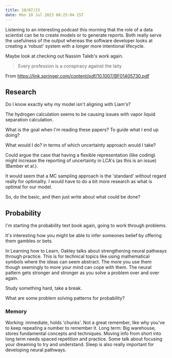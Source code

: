 ```yaml
---
title: 10/07/23
date: Mon 10 Jul 2023 08:25:04 IST
---
```


Listening to an interesting podcast this morning that the role of a data scientist can be to create models or to
generate reports. Both really serve the usefulness of the output whereas the software developer looks at creating a
'robust' system with a longer more intentional lifecycle.

Maybe look at checking out Nassim Taleb's work again.

> Every profession is a conspiracy against the laity

From  https://link.springer.com/content/pdf/10.1007/BF01405730.pdf

## Research

Do I know exactly why my model isn't aligning with Liam's?

The hydrogen calculation seems to be causing issues with vapor liquid separation calculation.

What is the goal when I'm reading these papers? To guide what I end up doing?

What would I do? in terms of which uncertainty approach would I take?

Could argue the case that having a flexible representation (like coding) might increase the reporting of uncertainty in
LCA's (as this is an issue) (Bamber et al.).

It would seem that a MC sampling approach is the 'standard' without regard really for optimality. I would have to do a
bit more research as what is optimal for our model.

So, do the basic, and then just write about what could be done?

## Probability

I'm starting the probability text book again, going to work through problems.

It's interesting how you might be able to infer someones belief by offering them gambles or bets. 

In Learning how to Learn, Oakley talks about strengthening neural pathways through practice. This is for technical
topics like using mathematical symbols where the ideas can seem abstract. The more you use them though seemingly to more
your mind can cope with them. The neural pattern gets stronger and stronger as you solve a problem over and over again.

Study something hard, take a break.

What are some problem solving patterns for probability?
### Memory

Working: immediate, holds 'chunks'. Not a great remember, like why you've to keep repeating a number to remember it.
Long term: Big warehouse, stores fundamental concepts and techniques. Moving info from short into long term needs spaced
repetition and practice.
Some talk about focusing your dreaming to try and understand. Sleep is also really important for developing neural
pathways.
